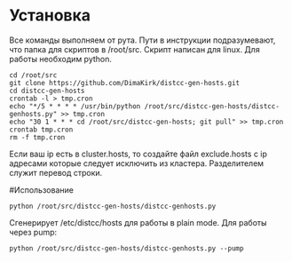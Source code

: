 # Установка
Все команды выполняем от рута. Пути в инструкции подразумевают, что папка для скриптов в /root/src. Скрипт написан для linux. Для работы необходим python.
```
cd /root/src
git clone https://github.com/DimaKirk/distcc-gen-hosts.git
cd distcc-gen-hosts
crontab -l > tmp.cron
echo "*/5 * * * * /usr/bin/python /root/src/distcc-gen-hosts/distcc-genhosts.py" >> tmp.cron
echo "30 1 * * * cd /root/src/distcc-gen-hosts; git pull" >> tmp.cron
crontab tmp.cron
rm -f tmp.cron
```

Если ваш ip есть в cluster.hosts, то создайте файл exclude.hosts с ip адресами которые следует исключить из кластера. Разделителем служит перевод строки.

#Использование
```
python /root/src/distcc-gen-hosts/distcc-genhosts.py
```
Сгенерирует /etc/distcc/hosts для работы в plain mode. Для работы через pump:
```
python /root/src/distcc-gen-hosts/distcc-genhosts.py --pump
```
